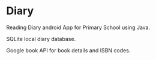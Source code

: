 # Diary
Reading Diary android App for Primary School using Java.
 
SQLite local diary database.
 
Google book API for book details and ISBN codes.
